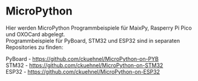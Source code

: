 # MicroPython

Hier werden MicroPython Programmbeispiele für MaixPy, Rasperry Pi Pico und OXOCard abgelegt.    
Programmbeispiele für PyBoard, STM32 und ESP32 sind in separaten Repositories zu finden:

PyBoard - https://github.com/ckuehnel/MicroPython-on-PYB   
STM32   - https://github.com/ckuehnel/MicroPython-on-STM32   
ESP32   - https://github.com/ckuehnel/MicroPython-on-ESP32   
 
